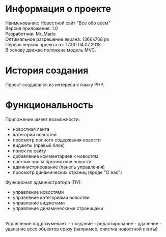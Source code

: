 # Информация о проекте

Наименование: Новостной сайт "Все обо всем"<br />
Версия приложения: 1.0<br />
Разработчик: Mr_Mario<br />
Оптимальное разрешение экрана: 1366x768 px<br />
Первая версия проекта от: 17:00 04.07.2018<br />
В основу движка положена модель MVC.<br />

# История создания

Проект создавался из интереса к языку PHP.

# Функциональность

Приложение имеет возможности:
- новостная лента
- категории новостей
- просмотр полного содержания новости
- виджеты (правый блок)
- поиск по сайту
- добавление комментариев к новостям
- счетчик числа просмотров новости
- администрирование (панель управления)
- просмотр динамических страниц (вроде "О нас")

Функционал администратора (ПУ):
- управление новостями
- управление категориями новостей
- управление виджетами
- управление динамическими страницами
<br />
Управление подразумевает:
- создание
- редактирование
- удаление
- удаление всех объектов сразу (например, очистка новостной ленты)

